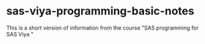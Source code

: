# sas-viya-programming-basic-notes
This is a short version of information from the course "SAS programming for SAS Viya "
